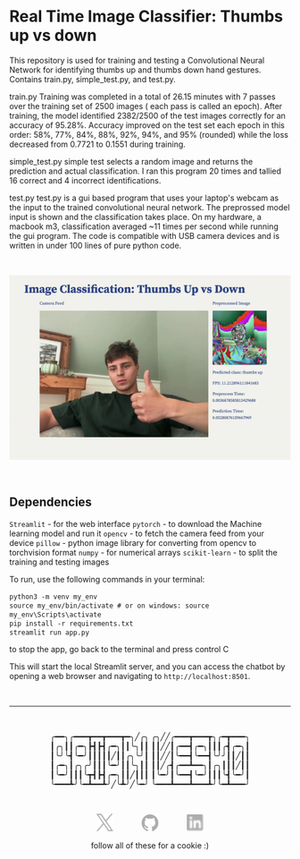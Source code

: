 
# Real Time Image Classifier: Thumbs up vs down

This repository is used for training and testing a Convolutional Neural Network for identifying thumbs up and thumbs down hand gestures. Contains train.py, simple_test.py, and test.py. 

train.py
Training was completed in a total of 26.15 minutes with 7 passes over the training set of 2500 images ( each pass is called an epoch). After training, the model identified 2382/2500 of the test images correctly for an accuracy of 95.28%. Accuracy improved on the test set each epoch in this order: 58%, 77%, 84%, 88%, 92%, 94%, and 95% (rounded) while the loss decreased from 0.7721 to 0.1551 during training. 

simple_test.py
simple test selects a random image and returns the prediction and actual classification. I ran this program 20 times and tallied 16 correct and 4 incorrect identifications. 

test.py
test.py is a gui based program that uses your laptop's webcam as the input to the trained convolutional neural network. The preprossed model input is shown and the classification takes place. On my hardware, a macbook m3, classification averaged ~11 times per second while running the gui program. The code is compatible with USB camera devices and is written in under 100 lines of pure python code. 

&nbsp;

<div align="center"><img src="preview.gif" width="800"></div>

&nbsp;

## Dependencies

`Streamlit` - for the web interface
`pytorch` - to download the Machine learning model and run it
`opencv` - to fetch the camera feed from your device
`pillow` - python image library for converting from opencv to torchvision format
`numpy` - for numerical arrays
`scikit-learn` - to split the training and testing images

To run, use the following commands in your terminal:
```
python3 -m venv my_env
source my_env/bin/activate # or on windows: source my_env\Scripts\activate
pip install -r requirements.txt
streamlit run app.py
```

to stop the app, go back to the terminal and press control C

This will start the local Streamlit server, and you can access the chatbot by opening a web browser and navigating to `http://localhost:8501`.

&nbsp;

<hr>

&nbsp;

<div align="center">



╭━━╮╭━━━┳━━┳━━━┳━╮╱╭╮        ╭╮╱╱╭━━━┳━━━┳╮╭━┳━━━╮
┃╭╮┃┃╭━╮┣┫┣┫╭━╮┃┃╰╮┃┃        ┃┃╱╱┃╭━━┫╭━╮┃┃┃╭┫╭━╮┃
┃╰╯╰┫╰━╯┃┃┃┃┃╱┃┃╭╮╰╯┃        ┃┃╱╱┃╰━━┫╰━━┫╰╯╯┃┃╱┃┃
┃╭━╮┃╭╮╭╯┃┃┃╰━╯┃┃╰╮┃┃        ┃┃╱╭┫╭━━┻━━╮┃╭╮┃┃┃╱┃┃
┃╰━╯┃┃┃╰┳┫┣┫╭━╮┃┃╱┃┃┃        ┃╰━╯┃╰━━┫╰━╯┃┃┃╰┫╰━╯┃
╰━━━┻╯╰━┻━━┻╯╱╰┻╯╱╰━╯        ╰━━━┻━━━┻━━━┻╯╰━┻━━━╯
  


&nbsp;


<a href="https://x.com/TheBrianLesko/status/1124018912268554240"><img src="https://raw.githubusercontent.com/BrianLesko/BrianLesko/main/.socials/svg-grey/x.svg" width="30" alt="X Logo"></a> &nbsp; &nbsp; &nbsp; &nbsp; &nbsp; &nbsp; <a href="https://github.com/BrianLesko"><img src="https://raw.githubusercontent.com/BrianLesko/BrianLesko/main/.socials/svg-grey/github.svg" width="30" alt="GitHub"></a> &nbsp; &nbsp; &nbsp; &nbsp; &nbsp; &nbsp; <a href="https://www.linkedin.com/in/brianlesko/"><img src="https://raw.githubusercontent.com/BrianLesko/BrianLesko/main/.socials/svg-grey/linkedin.svg" width="30" alt="LinkedIn"></a>

follow all of these for a cookie :)

</div>


&nbsp;


